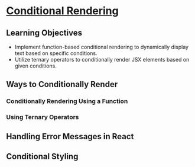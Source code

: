 # [Conditional Rendering](https://login.codingdojo.com/m/754/16723/124598)

## Learning Objectives

- Implement function-based conditional rendering to dynamically display text based on specific conditions.
- Utilize ternary operators to conditionally render JSX elements based on given conditions.

## Ways to Conditionally Render

### Conditionally Rendering Using a Function

### Using Ternary Operators


## Handling Error Messages in React

## Conditional Styling